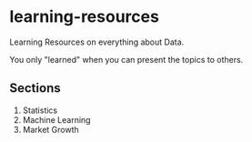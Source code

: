 # learning-resources

Learning Resources on everything about Data.  

You only "learned" when you can present the topics to others.  

## Sections

1. Statistics
2. Machine Learning
3. Market Growth
